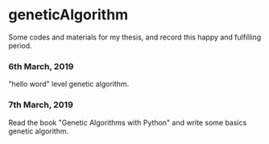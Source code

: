 # geneticAlgorithm
Some codes and materials for my thesis, and record this happy and fulfilling period.

### 6th March, 2019

"hello word" level genetic algorithm.

### 7th March, 2019

Read the book "Genetic Algorithms with Python" and write some basics genetic algorithm.

